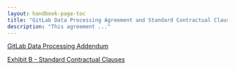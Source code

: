 ```yaml
---
layout: handbook-page-toc
title: "GitLab Data Processing Agreement and Standard Contractual Clauses"
description: "This agreement ..."
---
```


<a href="https://gitlab.com/gitlab-com/legal-and-compliance/-/raw/master/Customer_DPA__11.9.22_.pdf">GitLab Data Processing Addendum</a>

<a href="https://gitlab.com/gitlab-com/legal-and-compliance/-/raw/master/Exhibit_B_-_Standard_Contractual_Clauses__10.13.22_.pdf"> Exhibit B - Standard Contractual Clauses</a>
